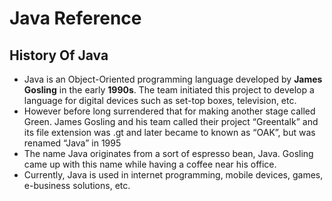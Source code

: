 # Java Reference
## History Of Java
* Java is an Object-Oriented programming language developed by **James Gosling** in the early **1990s**. The team initiated this project to develop a language for digital devices such as set-top boxes, television, etc.
* However before long surrendered that for making another stage called Green. James Gosling and his team called their project “Greentalk” and its file extension was .gt and later became to known as “OAK”, but was renamed “Java” in 1995
* The name Java originates from a sort of espresso bean, Java. Gosling came up with this name while having a coffee near his office.
* Currently, Java is used in internet programming, mobile devices, games, e-business solutions, etc. 
